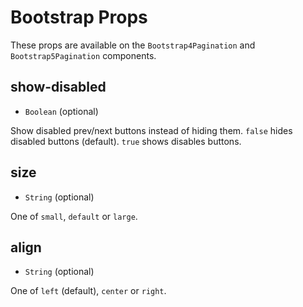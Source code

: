 # Bootstrap Props

These props are available on the `Bootstrap4Pagination` and `Bootstrap5Pagination` components.

## show-disabled 

* `Boolean` (optional) 

Show disabled prev/next buttons instead of hiding them. `false` hides disabled buttons (default). `true` shows disables buttons.

## size 

* `String` (optional) 

One of `small`, `default` or `large`.

## align 

* `String` (optional) 

One of `left` (default), `center` or `right`.

